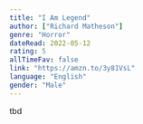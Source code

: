 ```yaml
---
title: "I Am Legend"
author: ["Richard Matheson"]
genre: "Horror"
dateRead: 2022-05-12
rating: 5
allTimeFav: false
link: "https://amzn.to/3y81VsL"
language: "English"
gender: "Male"
---
```


tbd
